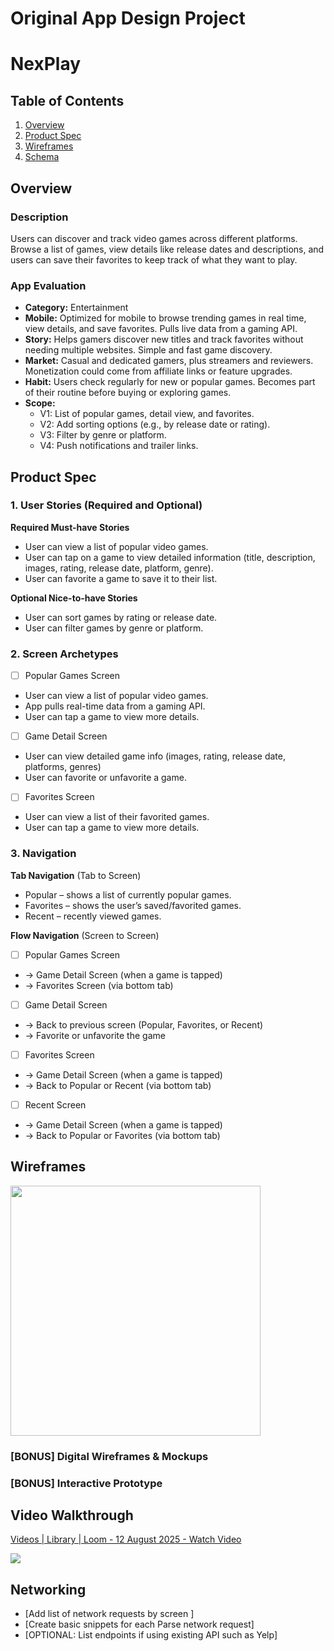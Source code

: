 Original App Design Project
===

# NexPlay

## Table of Contents

1. [Overview](#Overview)
2. [Product Spec](#Product-Spec)
3. [Wireframes](#Wireframes)
4. [Schema](#Schema)

## Overview

### Description

Users can discover and track video games across different platforms. Browse a list of games, view details like release dates and descriptions, and users can save their favorites to keep track of what they want to play.

### App Evaluation


- **Category:** Entertainment
- **Mobile:** Optimized for mobile to browse trending games in real time, view details, and save favorites. Pulls live data from a gaming API.
- **Story:** Helps gamers discover new titles and track favorites without needing multiple websites. Simple and fast game discovery.
- **Market:** Casual and dedicated gamers, plus streamers and reviewers. Monetization could come from affiliate links or feature upgrades.
- **Habit:** Users check regularly for new or popular games. Becomes part of their routine before buying or exploring games.
- **Scope:** 
    - V1: List of popular games, detail view, and favorites. 
    - V2: Add sorting options (e.g., by release date or rating).
    - V3: Filter by genre or platform. 
    - V4: Push notifications and trailer links. 


## Product Spec

### 1. User Stories (Required and Optional)

**Required Must-have Stories**

* User can view a list of popular video games.
* User can tap on a game to view detailed information (title, description, images, rating, release date, platform, genre).
* User can favorite a game to save it to their list.

**Optional Nice-to-have Stories**

* User can sort games by rating or release date.
* User can filter games by genre or platform.

### 2. Screen Archetypes

- [ ] Popular Games Screen
* User can view a list of popular video games.
* App pulls real-time data from a gaming API.
* User can tap a game to view more details.

- [ ] Game Detail Screen
* User can view detailed game info (images, rating, release date, platforms, genres)
* User can favorite or unfavorite a game.

- [ ] Favorites Screen
* User can view a list of their favorited games.
* User can tap a game to view more details.

### 3. Navigation

**Tab Navigation** (Tab to Screen)

* Popular – shows a list of currently popular games.
* Favorites – shows the user’s saved/favorited games.
* Recent – recently viewed games.

**Flow Navigation** (Screen to Screen)

- [ ] Popular Games Screen
* → Game Detail Screen (when a game is tapped)
* → Favorites Screen (via bottom tab)

- [ ] Game Detail Screen
* → Back to previous screen (Popular, Favorites, or Recent)
* → Favorite or unfavorite the game

- [ ] Favorites Screen
* → Game Detail Screen (when a game is tapped)
* → Back to Popular or Recent (via bottom tab)

- [ ] Recent Screen
* → Game Detail Screen (when a game is tapped)
* → Back to Popular or Favorites (via bottom tab)

## Wireframes


<img src="Wireframe.png" width=400>

### [BONUS] Digital Wireframes & Mockups

### [BONUS] Interactive Prototype

## Video Walkthrough

<div>
    <a href="https://www.loom.com/share/583d8aeb48154cfabc61be1a6a797839">
      <p>Videos | Library | Loom - 12 August 2025 - Watch Video</p>
    </a>
    <a href="https://www.loom.com/share/583d8aeb48154cfabc61be1a6a797839">
      <img style="max-width:300px;" src="https://cdn.loom.com/sessions/thumbnails/583d8aeb48154cfabc61be1a6a797839-156cb0e19bca1696-full-play.gif">
    </a>
  </div>

## Networking

- [Add list of network requests by screen ]
- [Create basic snippets for each Parse network request]
- [OPTIONAL: List endpoints if using existing API such as Yelp]
